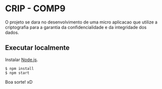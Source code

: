 # CRIP - COMP9
O projeto se dara no desenvolvimento de uma micro aplicacao que utilize a criptografia para a garantia da confidencialidade e da integridade dos dados.

## Executar localmente

Instalar [Node.js](http://nodejs.org/).

```
$ npm install
$ npm start
```
Boa sorte! xD